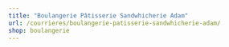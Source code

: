 ```yaml
---
title: "Boulangerie Pâtisserie Sandwhicherie Adam"
url: /courrieres/boulangerie-patisserie-sandwhicherie-adam/
shop: boulangerie
---
```

